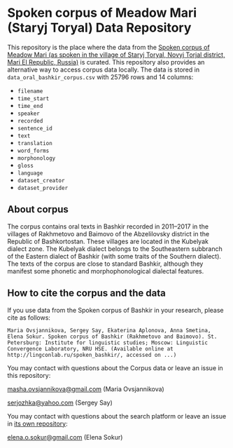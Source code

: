 # Spoken corpus of Meadow Mari (Staryj Toryal) Data Repository

This repository is the place where the data from the [Spoken corpus of Meadow Mari (as spoken in the village of Staryj Toryal, Novyj Torjal district, Mari El Republic, Russia)](http://lingconlab.ru/spoken_meadow_mari/) is curated. This repository also provides an alternative way to access corpus data locally. The data is stored in `data_oral_bashkir_corpus.csv` with 25796 rows and 14 columns:

* `filename`
* `time_start`
* `time_end`
* `speaker`
* `recorded`
* `sentence_id`
* `text`
* `translation`
* `word_forms`
* `morphonology`
* `gloss`
* `language`
* `dataset_creator`
* `dataset_provider`

## About corpus

The corpus contains oral texts in Bashkir recorded in 2011–2017 in the villages of Rakhmetovo and Baimovo of the Abzelilovsky district in the Republic of Bashkortostan. These villages are located in the Kubelyak dialect zone. The Kubelyak dialect belongs to the Southeastern subbranch of the Eastern dialect of Bashkir (with some traits of the Southern dialect). The texts of the corpus are close to standard Bashkir, although they manifest some phonetic and morphophonological dialectal features.

## How to cite the corpus and the data

If you use data from the Spoken corpus of Bashkir in your research, please cite as follows:

```
Maria Ovsjannikova, Sergey Say, Ekaterina Aplonova, Anna Smetina, Elena Sokur. Spoken corpus of Bashkir (Rakhmetovo and Baimovo). St. Petersburg: Institute for linguistic studies; Moscow: Linguistic Convergence Laboratory, NRU HSE. (Available online at http://lingconlab.ru/spoken_bashkir/, accessed on ...)
```

You may contact with questions about the Corpus data or leave an issue in this repository:

masha.ovsjannikova@gmail.com (Maria Ovsjannikova)

serjozhka@yahoo.com (Sergey Say)

You may contact with questions about the search platform or leave an issue in [its own repository](https://github.com/LingConLab/Bashkir_corpus):

elena.o.sokur@gmail.com (Elena Sokur)
